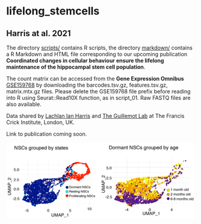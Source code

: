 # lifelong_stemcells

## Harris at al. 2021
The directory [scripts/](scripts/) contains R scripts, the directory [markdown/](markdown/) contains a R Markdown and HTML file corresponding to our upcoming publication **Coordinated changes in cellular behaviour ensure the lifelong maintenance of the hippocampal stem cell population**. 

The count matrix can be accessed from the **Gene Expression Omnibus** [GSE159768](https://www.ncbi.nlm.nih.gov/geo/query/acc.cgi?acc=GSE159768) by downloading the barcodes.tsv.gz, features.tsv.gz, matrix.mtx.gz files. Please delete the GSE159768 file prefix before reading into R using Seurat::Read10X function, as in script_01. Raw FASTQ files are also available.

Data shared by [Lachlan Ian Harris](https://scholar.google.com/citations?user=LClbRoQAAAAJ&hl=en) and [The Guillemot Lab](https://www.crick.ac.uk/research/labs/francois-guillemot) at The Francis Crick Institute, London, UK.

Link to publication coming soon. 

![plot](./readme.png)
